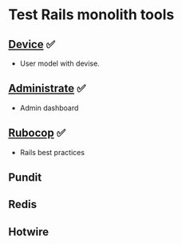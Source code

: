 # Test Rails monolith tools

## [Device](https://github.com/blgastesi/rails-monolith/pull/1) ✅ 

- User model with devise. 

## [Administrate](https://github.com/blgastesi/rails-monolith/pull/2) ✅ 

- Admin dashboard

## [Rubocop](https://github.com/blgastesi/rails-monolith/pull/3) ✅ 

- Rails best practices

## Pundit

## Redis

## Hotwire
